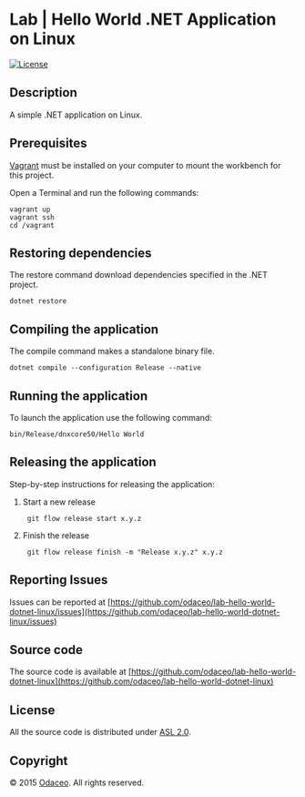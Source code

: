 # Lab | Hello World .NET Application on Linux

[![License](https://img.shields.io/github/license/odaceo/lab-hello-world-dotnet-linux.svg)](LICENSE)

## Description

A simple .NET application on Linux.

## Prerequisites

[Vagrant](https://www.vagrantup.com/downloads.html) must be installed on your 
computer to mount the workbench for this project.

Open a Terminal and run the following commands:

```shell
vagrant up
vagrant ssh
cd /vagrant
```

## Restoring dependencies

The restore command download dependencies specified in the .NET project.

``` shell
dotnet restore
```

## Compiling the application

The compile command makes a standalone binary file.

``` shell
dotnet compile --configuration Release --native
```

## Running the application

To launch the application use the following command:

``` shell
bin/Release/dnxcore50/Hello World
```

## Releasing the application

Step-by-step instructions for releasing the application:

1. Start a new release

        git flow release start x.y.z

1. Finish the release

        git flow release finish -m "Release x.y.z" x.y.z

## Reporting Issues

Issues can be reported at [https://github.com/odaceo/lab-hello-world-dotnet-linux/issues](https://github.com/odaceo/lab-hello-world-dotnet-linux/issues)

## Source code

The source code is available at [https://github.com/odaceo/lab-hello-world-dotnet-linux](https://github.com/odaceo/lab-hello-world-dotnet-linux)

## License

All the source code is distributed under [ASL 2.0](LICENSE).

## Copyright

© 2015 [Odaceo](http://odaceo.ch). All rights reserved.
